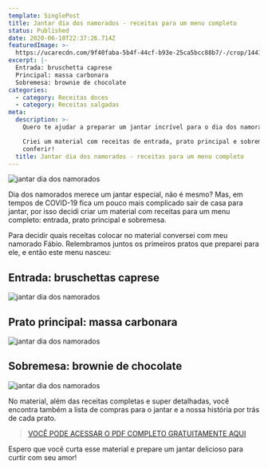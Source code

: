 ```yaml
---
template: SinglePost
title: Jantar dia dos namorados - receitas para um menu completo
status: Published
date: 2020-06-10T22:37:26.714Z
featuredImage: >-
  https://ucarecdn.com/9f40faba-5b4f-44cf-b93e-25ca5bcc88b7/-/crop/1441x1984/156,74/-/preview/-/rotate/270/
excerpt: |-
  Entrada: bruschetta caprese
  Principal: massa carbonara
  Sobremesa: brownie de chocolate
categories:
  - category: Receitas doces
  - category: Receitas salgadas
meta:
  description: >-
    Quero te ajudar a preparar um jantar incrível para o dia dos namorados.

    Criei um material com receitas de entrada, prato principal e sobremesa, vem
    conferir!
  title: Jantar dia dos namorados - receitas para um menu completo
---
```

![jantar dia dos namorados](https://ucarecdn.com/29492b2e-a1ca-4916-90da-b9fb5c054521/-/crop/1475x1977/108,68/-/preview/-/rotate/270/)

Dia dos namorados merece um jantar especial, não é mesmo? Mas, em tempos de COVID-19 fica um pouco mais complicado sair de casa para jantar, por isso decidi criar um material com receitas para um menu completo: entrada, prato principal e sobremesa.

Para decidir quais receitas colocar no material conversei com meu namorado Fábio. Relembramos juntos os primeiros pratos que preparei para ele, e então este menu nasceu:

## Entrada: bruschettas caprese

![jantar dia dos namorados](https://ucarecdn.com/fea440bb-23cc-449a-9c85-f4025723070d/-/preview/-/rotate/270/)

## Prato principal: massa carbonara

![jantar dia dos namorados](https://ucarecdn.com/2334402b-a53b-4ecd-9927-bf14fa1534e5/-/crop/1732x1287/0,325/-/preview/)

## Sobremesa: brownie de chocolate

![jantar dia dos namorados](https://ucarecdn.com/6d25b649-fe12-4b50-bf0f-cb31a300910c/-/crop/2240x1503/69,229/-/preview/)

No material, além das receitas completas e super detalhadas, você encontra também a lista de compras para o jantar e a nossa história por trás de cada prato.

>
>
> [VOCÊ PODE ACESSAR O PDF COMPLETO GRATUITAMENTE AQUI](https://go.aws/3dS54kR)
>
>

Espero que você curta esse material e prepare um jantar delicioso para curtir com seu amor!
